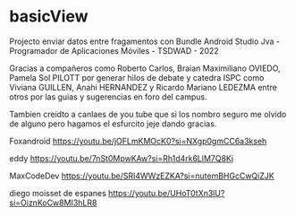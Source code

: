 # basicView
Projecto enviar datos entre fragamentos con Bundle Android Studio Jva - Programador de Aplicaciones Móviles - TSDWAD - 2022

Gracias a compañeros como Roberto Carlos, Braian Maximiliano OVIEDO, Pamela Sol PILOTT por generar hilos de debate y catedra ISPC como  Viviana GUILLEN, Anahi HERNANDEZ y  Ricardo Mariano LEDEZMA entre otros por las guias y sugerencias en foro del campus.

Tambien creidto a canlaes de you tube que si los nombro seguro me olvido de alguno pero hagamos el esfurcito jeje dando gracias.

Foxandroid
https://youtu.be/jOFLmKMOcK0?si=NXgp0gmCC6a3kseh

eddy
https://youtu.be/7nSt0MpwKAw?si=Rh1d4rk6LlM7Q8Kj

MaxCodeDev
https://youtu.be/SRl4WWzEZKA?si=nutemBHGcCwQiZJK

diego moisset de espanes
https://youtu.be/UHoT0tXn3lU?si=OiznKoCw8MI3hLR8

